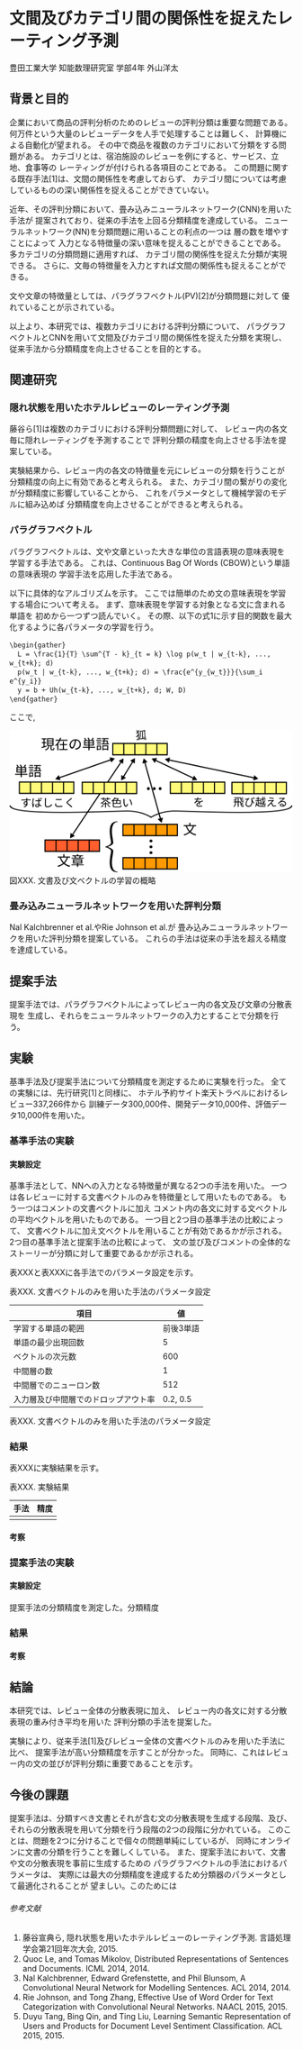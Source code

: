 # 文間及びカテゴリ間の関係性を捉えたレーティング予測

豊田工業大学 知能数理研究室 学部4年 外山洋太



## 背景と目的

<!--
 近年、企業においてビッグデータを活用した商品の評判分析の必要性が高まっている。
その中でも商品レビューの評判分類は重要な問題である。
-->

企業において商品の評判分析のためのレビューの評判分類は重要な問題である。
何万件という大量のレビューデータを人手で処理することは難しく、
計算機による自動化が望まれる。
その中で商品を複数のカテゴリにおいて分類をする問題がある。
カテゴリとは、宿泊施設のレビューを例にすると、サービス、立地、食事等の
レーティングが付けられる各項目のことである。
この問題に関する既存手法[1]は、文間の関係性を考慮しておらず、
カテゴリ間については考慮しているものの深い関係性を捉えることができていない。

近年、その評判分類において、畳み込みニューラルネットワーク(CNN)を用いた手法が
提案されており、従来の手法を上回る分類精度を達成している。
ニューラルネットワーク(NN)を分類問題に用いることの利点の一つは
層の数を増やすことによって
入力となる特徴量の深い意味を捉えることができることである。
多カテゴリの分類問題に適用すれば、 カテゴリ間の関係性を捉えた分類が実現できる。
さらに、文毎の特徴量を入力とすれば文間の関係性も捉えることができる。

文や文章の特徴量としては、パラグラフベクトル(PV)[2]が分類問題に対して
優れていることが示されている。

以上より、本研究では、複数カテゴリにおける評判分類について、
パラグラフベクトルとCNNを用いて文間及びカテゴリ間の関係性を捉えた分類を実現し、
従来手法から分類精度を向上させることを目的とする。


## 関連研究

### 隠れ状態を用いたホテルレビューのレーティング予測

藤谷ら[1]は複数のカテゴリにおける評判分類問題に対して、
レビュー内の各文毎に隠れレーティングを予測することで
評判分類の精度を向上させる手法を提案している。

実験結果から、レビュー内の各文の特徴量を元にレビューの分類を行うことが
分類精度の向上に有効であると考えられる。
また、カテゴリ間の繋がりの変化が分類精度に影響していることから、
これをパラメータとして機械学習のモデルに組み込めば
分類精度を向上させることができると考えられる。

### パラグラフベクトル

パラグラフベクトルは、文や文章といった大きな単位の言語表現の意味表現を
学習する手法である。
これは、Continuous Bag Of Words (CBOW)という単語の意味表現の
学習手法を応用した手法である。

以下に具体的なアルゴリズムを示す。
ここでは簡単のため文の意味表現を学習する場合について考える。
まず、意味表現を学習する対象となる文に含まれる単語を
初めから一つずつ読んでいく。
その際、以下の式1に示す目的関数を最大化するように各パラメータの学習を行う。

<!--
現在の単語とその周辺の単語及び現在の文を含む
-->

```
\begin{gather}
  L = \frac{1}{T} \sum^{T - k}_{t = k} \log p(w_t | w_{t-k}, ..., w_{t+k}; d)
  p(w_t | w_{t-k}, ..., w_{t+k}; d) = \frac{e^{y_{w_t}}}{\sum_i e^{y_i}}
  y = b + Uh(w_{t-k}, ..., w_{t+k}, d; W, D)
\end{gather}
```

ここで,


![dvsvwv](dvsvwv.svg)
図XXX. 文書及び文ベクトルの学習の概略


<!--
単語の意味表現と同時にその単語の属する文や文章の意味表現を同時に
学習する。このとき、
-->

### 畳み込みニューラルネットワークを用いた評判分類

Nal Kalchbrenner et al.やRie Johnson et al.が
畳み込みニューラルネットワークを用いた評判分類を提案している。
これらの手法は従来の手法を超える精度を達成している。



## 提案手法

提案手法では、パラグラフベクトルによってレビュー内の各文及び文章の分散表現を
生成し、それらをニューラルネットワークの入力とすることで分類を行う。






## 実験

基準手法及び提案手法について分類精度を測定するために実験を行った。
全ての実験には、先行研究[1]と同様に、
ホテル予約サイト楽天トラベルにおけるレビュー337,266件から
訓練データ300,000件、開発データ10,000件、評価データ10,000件を用いた。


### 基準手法の実験

#### 実験設定

基準手法として、NNへの入力となる特徴量が異なる2つの手法を用いた。
一つは各レビューに対する文書ベクトルのみを特徴量として用いたものである。
もう一つはコメントの文書ベクトルに加え
コメント内の各文に対する文ベクトルの平均ベクトルを用いたものである。
一つ目と2つ目の基準手法の比較によって、
文書ベクトルに加え文ベクトルを用いることが有効であるかが示される。
2つ目の基準手法と提案手法の比較によって、
文の並び及びコメントの全体的なストーリーが分類に対して重要であるかが示される。

表XXXと表XXXに各手法でのパラメータ設定を示す。

表XXX. 文書ベクトルのみを用いた手法のパラメータ設定

項目                                  | 値
--------------------------------------|----------
学習する単語の範囲                    | 前後3単語
単語の最少出現回数                    | 5
ベクトルの次元数                      | 600
中間層の数                            | 1
中間層でのニューロン数                | 512
入力層及び中間層でのドロップアウト率  | 0.2, 0.5

表XXX. 文書ベクトルのみを用いた手法のパラメータ設定


### 結果

表XXXに実験結果を示す。

表XXX. 実験結果

手法 | 精度
-----|------
     |

#### 考察



### 提案手法の実験

#### 実験設定

提案手法の分類精度を測定した。分類精度


### 結果



#### 考察



## 結論

本研究では、レビュー全体の分散表現に加え、
レビュー内の各文に対する分散表現の重み付き平均を用いた
評判分類の手法を提案した。

実験により、従来手法[1]及びレビュー全体の文書ベクトルのみを用いた手法に比べ、
提案手法が高い分類精度を示すことが分かった。
同時に、これはレビュー内の文の並びが評判分類に重要であることを示す。


## 今後の課題

提案手法は、分類すべき文書とそれが含む文の分散表現を生成する段階、及び、
それらの分散表現を用いて分類を行う段階の2つの段階に分かれている。
このことは、問題を2つに分けることで個々の問題単純にしているが、
同時にオンラインに文書の分類を行うことを難しくしている。
また、提案手法において、文書や文の分散表現を事前に生成するための
パラグラフベクトルの手法におけるパラメータは、
実際には最大の分類精度を達成するため分類器のパラメータとして最適化されることが
望ましい。このためには




###### 参考文献

1. 藤谷宣典ら,
    隠れ状態を用いたホテルレビューのレーティング予測.
    言語処理学会第21回年次大会, 2015.
2. Quoc Le, and Tomas Mikolov,
    Distributed Representations of Sentences and Documents.
    ICML 2014, 2014.
3. Nal Kalchbrenner, Edward Grefenstette, and Phil Blunsom,
    A Convolutional Neural Network for Modelling Sentences.
    ACL 2014, 2014.
4. Rie Johnson, and Tong Zhang,
    Effective Use of Word Order for Text Categorization with Convolutional
    Neural Networks.
    NAACL 2015, 2015.
5. Duyu Tang, Bing Qin, and Ting Liu,
    Learning Semantic Representation of Users and Products for Document Level
    Sentiment Classification.
    ACL 2015, 2015.
